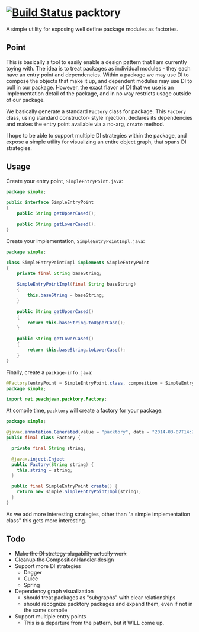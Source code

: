 [![Build Status](https://travis-ci.org/peachjean/packtory.png?branch=master)](https://travis-ci.org/peachjean/packtory)
packtory
========

A simple utility for exposing well define package modules as factories.

Point
-----

This is basically a tool to easily enable a design pattern that I am currently toying with. The idea is to treat 
packages as individual modules - they each have an entry point and dependencies. Within a package we may use DI
to compose the objects that make it up, and dependent modules may use DI to pull in our package. However, the
exact flavor of DI that we use is an implementation detail of the package, and in no way restricts usage
outside of our package.

We basically generate a standard ``Factory`` class for package. This ``Factory`` class, using standard constructor-
style injection, declares its dependencies and makes the entry point available via a no-arg, ``create`` method.

I hope to be able to support multiple DI strategies within the package, and expose a simple utility for visualizing
an entire object graph, that spans DI strategies.

Usage
-----

Create your entry point, ``SimpleEntryPoint.java``:

```java
package simple;

public interface SimpleEntryPoint
{
	public String getUpperCased();

	public String getLowerCased();
}
```

Create your implementation, ``SimpleEntryPointImpl.java``:

```java
package simple;

class SimpleEntryPointImpl implements SimpleEntryPoint
{
	private final String baseString;

	SimpleEntryPointImpl(final String baseString)
	{
		this.baseString = baseString;
	}

	public String getUpperCased()
	{
		return this.baseString.toUpperCase();
	}

	public String getLowerCased()
	{
		return this.baseString.toLowerCase();
	}
}
```

Finally, create a ``package-info.java``:

```java
@Factory(entryPoint = SimpleEntryPoint.class, composition = SimpleEntryPointImpl.class)
package simple;

import net.peachjean.packtory.Factory;
```

At compile time, ``packtory`` will create a factory for your package:

```java
package simple;

@javax.annotation.Generated(value = "packtory", date = "2014-03-07T14:21-0600")
public final class Factory {

  private final String string;

  @javax.inject.Inject
  public Factory(String string) {
    this.string = string;
  }

  public final SimpleEntryPoint create() {
    return new simple.SimpleEntryPointImpl(string);
  }
}
```

As we add more interesting strategies, other than "a simple implementation class" this gets more interesting.

Todo
----

* ~~Make the DI strategy plugability actually work~~
* ~~Cleanup the CompositionHandler design~~
* Support more DI strategies
  * Dagger
  * Guice
  * Spring
* Dependency graph visualization
  * should treat packages as "subgraphs" with clear relationships
  * should recognize packtory packages and expand them, even if not in the same compile
* Support multiple entry points
  * This is a departure from the pattern, but it WILL come up.


